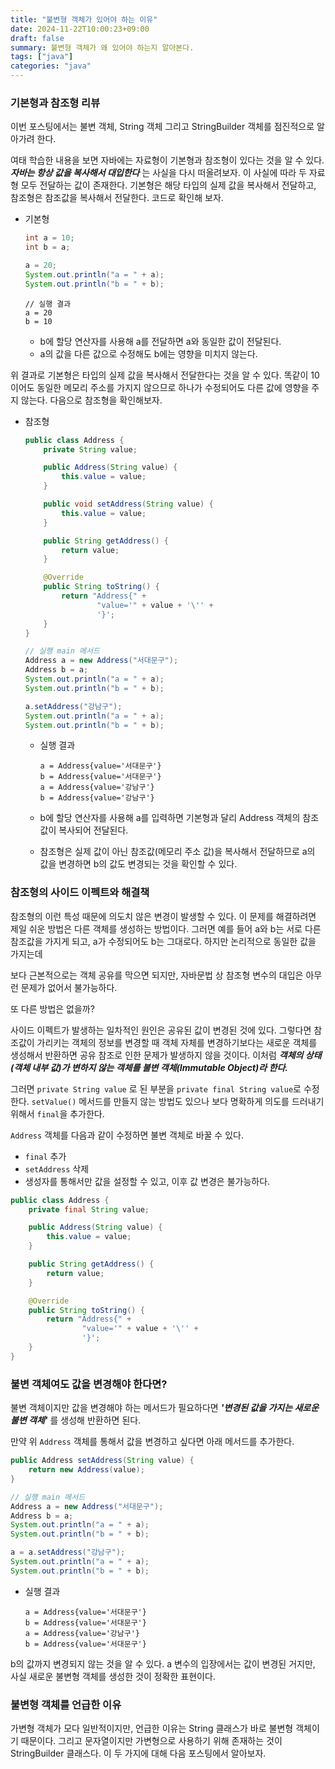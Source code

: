 ```yaml
---
title: "불변형 객체가 있어야 하는 이유"
date: 2024-11-22T10:00:23+09:00
draft: false
summary: 불변형 객체가 왜 있어야 하는지 알아본다.
tags: ["java"]
categories: "java"
---
```



### 기본형과 참조형 리뷰

이번 포스팅에서는 불변 객체, String 객체 그리고 StringBuilder 객체를 점진적으로 알아가려 한다. 


여태 학습한 내용을 보면 자바에는 자료형이 기본형과 참조형이 있다는 것을 알 수 있다. **_자바는 항상 값을 복사해서 대입한다_** 는 사실을 다시 떠올려보자. 이 사실에 따라 두 자료형 모두 전달하는 값이 존재한다. 기본형은 해당 타입의 실제 값을 복사해서 전달하고, 참조형은 참조값을 복사해서 전달한다. 코드로 확인해 보자.


- 기본형

    ```java
    int a = 10;
    int b = a;

    a = 20; 
    System.out.println("a = " + a);
    System.out.println("b = " + b);
    ```
    ```text
    // 실행 결과
    a = 20
    b = 10
    ```
    - b에 할당 연산자를 사용해 a를 전달하면 a와 동일한 값이 전달된다.  
    - a의 값을 다른 값으로 수정해도 b에는 영향을 미치지 않는다.

위 결과로 기본형은 타입의 실제 값을 복사해서 전달한다는 것을 알 수 있다. 똑같이 10이어도 동일한 메모리 주소를 가지지 않으므로 하나가 수정되어도 다른 값에 영향을 주지 않는다. 다음으로 참조형을 확인해보자.

- 참조형

    ```java
    public class Address {
        private String value; 

        public Address(String value) {
            this.value = value; 
        }

        public void setAddress(String value) {
            this.value = value;
        }

        public String getAddress() {
            return value; 
        }

        @Override
        public String toString() {
            return "Address{" +
                    "value='" + value + '\'' +
                    '}';
        }
    }
    ```

    ```java
    // 실행 main 메서드
    Address a = new Address("서대문구");
    Address b = a; 
    System.out.println("a = " + a);
    System.out.println("b = " + b);

    a.setAddress("강남구"); 
    System.out.println("a = " + a);
    System.out.println("b = " + b);
    ```

    - 실행 결과
        ```text
        a = Address{value='서대문구'}
        b = Address{value='서대문구'}
        a = Address{value='강남구'}
        b = Address{value='강남구'}
        ```

    - b에 할당 연산자를 사용해 a를 입력하면 기본형과 달리 Address 객체의 참조값이 복사되어 전달된다.
    - 참조형은 실제 값이 아닌 참조값(메모리 주소 값)을 복사해서 전달하므로 a의 값을 변경하면 b의 값도 변경되는 것을 확인할 수 있다.




### 참조형의 사이드 이펙트와 해결책

참조형의 이런 특성 때문에 의도치 않은 변경이 발생할 수 있다. 이 문제를 해결하려면 제일 쉬운 방법은 다른 객체를 생성하는 방법이다. 그러면 예를 들어 a와 b는 서로 다른 참조값을 가지게 되고, a가 수정되어도 b는 그대로다. 하지만 논리적으로 동일한 값을 가지는데 

보다 근본적으로는 객체 공유를 막으면 되지만, 자바문법 상 참조형 변수의 대입은 아무런 문제가 없어서 불가능하다. 

또 다른 방법은 없을까? 

사이드 이펙트가 발생하는 일차적인 원인은 공유된 값이 변경된 것에 있다. 그렇다면 참조값이 가리키는 객체의 정보를 변경할 때 객체 자체를 변경하기보다는 새로운 객체를 생성해서 반환하면 공유 참조로 인한 문제가 발생하지 않을 것이다. 이처럼 **_객체의 상태(객체 내부 값)가 변하지 않는 객체를 불변 객체(Immutable Object)라 한다._**

그러면 `private String value` 로 된 부분을 `private final String value`로 수정한다. `setValue()` 메서드를 만들지 않는 방법도 있으나 보다 명확하게 의도를 드러내기 위해서 `final`을 추가한다.

`Address` 객체를 다음과 같이 수정하면 불변 객체로 바꿀 수 있다. 
- `final` 추가
- `setAddress` 삭제
- 생성자를 통해서만 값을 설정할 수 있고, 이후 값 변경은 불가능하다.

```java
public class Address {
    private final String value; 

    public Address(String value) {
        this.value = value; 
    }

    public String getAddress() {
        return value; 
    }

    @Override
    public String toString() {
        return "Address{" +
                "value='" + value + '\'' +
                '}';
    }
}
```


### 불변 객체여도 값을 변경해야 한다면?

불변 객체이지만 값을 변경해야 하는 메서드가 필요하다면 **_'변경된 값을 가지는 새로운 불변 객체'_** 를 생성해 반환하면 된다. 

만약 위 `Address` 객체를 통해서 값을 변경하고 싶다면 아래 메서드를 추가한다.

```java
public Address setAddress(String value) {
    return new Address(value);
}
```


```java
// 실행 main 메서드
Address a = new Address("서대문구");
Address b = a; 
System.out.println("a = " + a);
System.out.println("b = " + b);

a = a.setAddress("강남구"); 
System.out.println("a = " + a);
System.out.println("b = " + b);
```

- 실행 결과
    ```text
    a = Address{value='서대문구'}
    b = Address{value='서대문구'}
    a = Address{value='강남구'}
    b = Address{value='서대문구'}
    ```

b의 값까지 변경되지 않는 것을 알 수 있다. a 변수의 입장에서는 값이 변경된 거지만, 사실 새로운 불변형 객체를 생성한 것이 정확한 표현이다.


### 불변형 객체를 언급한 이유 

가변형 객체가 모다 일반적이지만, 언급한 이유는 String 클래스가 바로 불변형 객체이기 때문이다. 그리고 문자열이지만 가변형으로 사용하기 위해 존재하는 것이 StringBuilder 클래스다. 이 두 가지에 대해 다음 포스팅에서 알아보자. 
